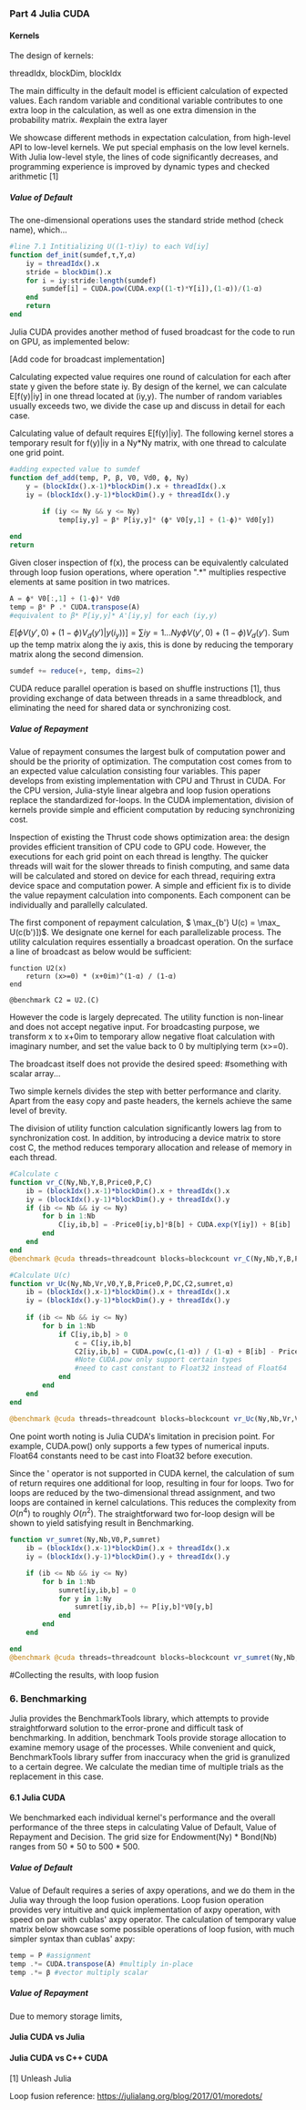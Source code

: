 

### Part 4 Julia CUDA

#### Kernels

The design of kernels:

threadIdx, blockDim, blockIdx

The main difficulty in the default model is efficient calculation of expected values. Each random variable and conditional variable contributes to one extra loop in the calculation, as well as one extra dimension in the probability matrix. #explain the extra layer

We showcase different methods in expectation calculation, from high-level API to low-level kernels. We put special emphasis on the low level kernels. With Julia low-level style, the lines of code significantly decreases, and programming experience is improved by dynamic types and checked arithmetic [1]

##### Value of Default

The one-dimensional operations uses the standard stride method (check name), which...

```julia
#line 7.1 Intitializing U((1-τ)iy) to each Vd[iy]
function def_init(sumdef,τ,Y,α)
    iy = threadIdx().x
    stride = blockDim().x
    for i = iy:stride:length(sumdef)
        sumdef[i] = CUDA.pow(CUDA.exp((1-τ)*Y[i]),(1-α))/(1-α)
    end
    return
end
```

Julia CUDA provides another method of fused broadcast for the code to run on GPU, as implemented below:

[Add code for broadcast implementation]

Calculating expected value requires one round of calculation for each after state y given the before state iy. By design of the kernel, we can calculate E[f(y)|iy] in one thread located at (iy,y). The number of random variables usually exceeds two, we divide the case up and discuss in detail for each case.

Calculating value of default requires E[f(y)|iy]. The following kernel stores a temporary result for f(y)|iy in a Ny*Ny matrix, with one thread to calculate one grid point.

```Julia
#adding expected value to sumdef
function def_add(temp, P, β, V0, Vd0, ϕ, Ny)
    y = (blockIdx().x-1)*blockDim().x + threadIdx().x
    iy = (blockIdx().y-1)*blockDim().y + threadIdx().y
  
		if (iy <= Ny && y <= Ny)
    		temp[iy,y] = β* P[iy,y]* (ϕ* V0[y,1] + (1-ϕ)* Vd0[y])

end
return
```
Given closer inspection of f(x), the process can be equivalently calculated through loop fusion operations, where operation ".*" multiplies respective elements at same position in two matrices.

```julia
A = ϕ* V0[:,1] + (1-ϕ)* Vd0
temp = β* P .* CUDA.transpose(A) 
#equivalent to β* P[iy,y]* A'[iy,y] for each (iy,y)
```
$E[\phi V(y',0) + (1-\phi)V_d(y')|y(i_y))] = \sum iy=1...Ny \phi V(y',0) + (1-\phi)V_d(y')$. Sum up the temp matrix along the iy axis, this is done by reducing the temporary matrix along the second dimension.

```julia
sumdef += reduce(+, temp, dims=2)
```

CUDA reduce parallel operation is based on shuffle instructions [1], thus providing exchange of data between threads in a same threadblock, and eliminating the need for shared data or synchronizing cost. 

##### Value of Repayment

Value of repayment consumes the largest bulk of computation power and should be the priority of optimization. The computation cost comes from to an expected value calculation consisting four variables. This paper develops from existing implementation with CPU and Thrust in CUDA. For the CPU version, Julia-style linear algebra and loop fusion operations replace the standardized for-loops. In the CUDA implementation, division of kernels provide simple and efficient computation by reducing synchronizing cost.

Inspection of existing the Thrust code shows optimization area: the design provides efficient transition of CPU code to GPU code. However, the executions for each grid point on each thread is lengthy. The quicker threads will wait for the slower threads to finish computing, and same data will be calculated and stored on device for each thread, requiring extra device space and computation power.  A simple and efficient fix is to divide the value repayment calculation into components. Each component can be individually and parallelly calculated.

The first component of repayment calculation, $ \max_{b'} U(c) = \max_ U(c(b')])$. We designate one kernel for each parallelizable process. The utility calculation requires essentially a broadcast operation. On the surface a line of broadcast as below would be sufficient:

```
function U2(x)
    return (x>=0) * (x+0im)^(1-α) / (1-α)
end

@benchmark C2 = U2.(C)
```

However the code is largely deprecated. The utility function is non-linear and does not accept negative input. For broadcasting purpose, we transform x to x+0im to temporary allow negative float calculation with imaginary number, and set the value back to 0 by multiplying term (x>=0).

The broadcast itself does not provide the desired speed: #something with scalar array...

Two simple kernels divides the step with better performance and clarity. Apart from the easy copy and paste headers, the kernels achieve the same level of brevity. 

The division of utility function calculation significantly lowers lag from to synchronization cost. In addition, by introducing a device matrix to store cost C, the method reduces temporary allocation and release of memory in each thread.

```julia
#Calculate c
function vr_C(Ny,Nb,Y,B,Price0,P,C)
    ib = (blockIdx().x-1)*blockDim().x + threadIdx().x
    iy = (blockIdx().y-1)*blockDim().y + threadIdx().y
    if (ib <= Nb && iy <= Ny)
        for b in 1:Nb
            C[iy,ib,b] = -Price0[iy,b]*B[b] + CUDA.exp(Y[iy]) + B[ib]
        end
    end
end
@benchmark @cuda threads=threadcount blocks=blockcount vr_C(Ny,Nb,Y,B,Price0,P,C)
```
```julia
#Calculate U(c)
function vr_Uc(Ny,Nb,Vr,V0,Y,B,Price0,P,DC,C2,sumret,α)
    ib = (blockIdx().x-1)*blockDim().x + threadIdx().x
    iy = (blockIdx().y-1)*blockDim().y + threadIdx().y
  
    if (ib <= Nb && iy <= Ny)
        for b in 1:Nb
            if C[iy,ib,b] > 0
                c = C[iy,ib,b]
                C2[iy,ib,b] = CUDA.pow(c,(1-α)) / (1-α) + B[ib] - Price0[iy,b]*B[b] 
                #Note CUDA.pow only support certain types 
                #need to cast constant to Float32 instead of Float64
            end
    	end
	end
end

@benchmark @cuda threads=threadcount blocks=blockcount vr_Uc(Ny,Nb,Vr,V0,Y,B,Price0,P,C,C2,sumret,α)
```
One point worth noting is Julia CUDA's limitation in precision point. For example, CUDA.pow() only supports a few types of numerical inputs. Float64 constants need to be cast into Float32 before execution.



Since the ' operator is not supported in CUDA kernel, the calculation of sum of return requires one additional for loop, resulting in four for loops. Two for loops are reduced by the two-dimensional thread assignment, and two loops are contained in kernel calculations. This reduces the complexity from $O(n^4)$ to roughly $O(n^2)$. The straightforward two for-loop design will be shown to yield satisfying result in Benchmarking.

```julia
function vr_sumret(Ny,Nb,V0,P,sumret)
    ib = (blockIdx().x-1)*blockDim().x + threadIdx().x
    iy = (blockIdx().y-1)*blockDim().y + threadIdx().y

    if (ib <= Nb && iy <= Ny)
        for b in 1:Nb
            sumret[iy,ib,b] = 0
            for y in 1:Ny
                sumret[iy,ib,b] += P[iy,b]*V0[y,b]
            end
        end
    end

end
@benchmark @cuda threads=threadcount blocks=blockcount vr_sumret(Ny,Nb,V0,P,sumret)
```

#Collecting the results, with loop fusion

### 6. Benchmarking

Julia provides the BenchmarkTools library, which attempts to provide straightforward solution to the error-prone and difficult task of benchmarking. In addition, benchmark Tools provide storage allocation to examine memory usage of the processes. While convenient and quick, BenchmarkTools library suffer from inaccuracy when the grid is granulized to a certain degree. We calculate the median time of multiple trials as the replacement in this case.

#### 6.1 Julia CUDA

We benchmarked each individual kernel's performance and the overall performance of the three steps in calculating Value of Default, Value of Repayment and Decision. The grid size for Endowment(Ny) * Bond(Nb) ranges from 50 * 50 to 500 * 500.

##### Value of Default

Value of Default requires a series of axpy operations, and we do them in the Julia way through the loop fusion operations. Loop fusion operation provides very intuitive and quick implementation of axpy operation, with speed on par with cublas' axpy operator. The calculation of temporary value matrix below showcase some possible operations of loop fusion, with much simpler syntax than cublas' axpy:

```julia
temp = P #assignment
temp .*= CUDA.transpose(A) #multiply in-place
temp .*= β #vector multiply scalar
```
##### Value of Repayment

Due to memory storage limits, 

#### Julia CUDA vs Julia



#### Julia CUDA vs C++ CUDA



[1] Unleash Julia



Loop fusion reference: https://julialang.org/blog/2017/01/moredots/
